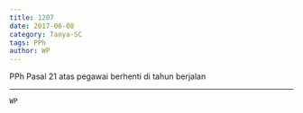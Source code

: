 ```yaml
---
title: 1207
date: 2017-06-08
category: Tanya-SC
tags: PPh
author: WP
---
```


PPh Pasal 21 atas pegawai berhenti di tahun berjalan

---



`WP`
